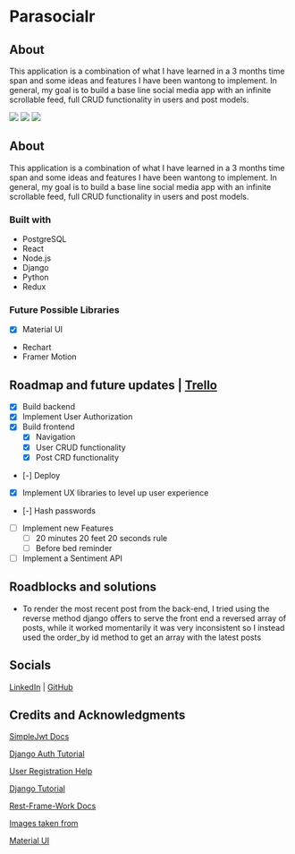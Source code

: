 # Parasocialr

## About

This application is a combination of what I have learned in a 3 months time span and some ideas and features I have been wantong to implement. In general, my goal is to build a base line social media app with an infinite scrollable feed, full CRUD functionality in users and post models.

<img src="https://i.imgur.com/OSbQ5tI.png">
<img src="https://i.imgur.com/rgkl9Pu.png">
<img src="https://i.imgur.com/IMwNHup.png">

## About

This application is a combination of what I have learned in a 3 months time span and some ideas and features I have been wantong to implement. In general, my goal is to build a base line social media app with an infinite scrollable feed, full CRUD functionality in users and post models.

### Built with
* PostgreSQL
* React
* Node.js
* Django
* Python
* Redux
### Future Possible Libraries
* [x] Material UI
* Rechart
* Framer Motion


## Roadmap and future updates | [Trello](https://trello.com/b/227clIys/codename-stones-and-caps)

- [x] Build backend
- [x] Implement User Authorization
- [x] Build frontend
    - [x] Navigation
    - [x] User CRUD functionality
    - [x] Post CRD functionality
- [-] Deploy 
- [x] Implement UX libraries to level up user experience
- [-] Hash passwords
- [ ] Implement new Features
    - [ ] 20 minutes 20 feet 20 seconds rule 
    - [ ] Before bed reminder
- [ ] Implement a Sentiment API 

## Roadblocks and solutions

- To render the most recent post from the back-end, I tried using the reverse method django offers to serve the front end a reversed array of posts, while it worked momentarily it was very inconsistent so I instead used the order_by id method to get an array with the latest posts

## Socials

[LinkedIn](https://www.linkedin.com/in/diegoalejandropedraza/) | [GitHub](https://github.com/PedrazaDiego)


## Credits and Acknowledgments

[SimpleJwt Docs](https://django-rest-framework-simplejwt.readthedocs.io/en/latest/getting_started.html)

[Django Auth Tutorial](https://www.youtube.com/watch?v=xjMP0hspNLE&ab_channel=DennisIvy)

[User Registration Help](https://ordinarycoders.com/blog/article/django-user-register-login-logout)

[Django Tutorial](https://www.youtube.com/watch?v=AfYfvjP1hK8&ab_channel=VeryAcademy)

[Rest-Frame-Work Docs](https://www.django-rest-framework.org/tutorial/5-relationships-and-hyperlinked-apis/)

[Images taken from](https://unsplash.com/)

[Material UI](https://mui.com/)
